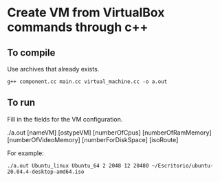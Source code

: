 # Create VM from VirtualBox commands through c++

## To compile

Use archives that already exists.

```
g++ component.cc main.cc virtual_machine.cc -o a.out
```

## To run

Fill in the fields for the VM configuration.

./a.out \[nameVM\] \[ostypeVM\] \[numberOfCpus\] \[numberOfRamMemory\] \[numberOfVideoMemory\] \[numberForDiskSpace\] \[isoRoute\]

For example:
```
./a.out Ubuntu_linux Ubuntu_64 2 2048 12 20480 ~/Escritorio/ubuntu-20.04.4-desktop-amd64.iso
```
